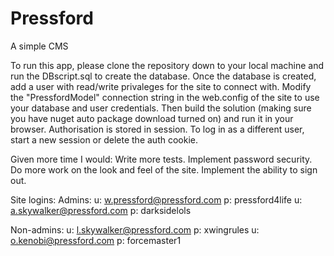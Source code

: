 # Pressford
A simple CMS

To run this app, please clone the repository down to your local machine and run the DBscript.sql to create the database. Once the database is created, add a user with read/write privaleges for the site to connect with. Modify the "PressfordModel" connection string in the web.config of the site to use your database and user credentials. Then build the solution (making sure you have nuget auto package download turned on) and run it in your browser.
Authorisation is stored in session. To log in as a different user, start a new session or delete the auth cookie.

Given more time I would:
Write more tests.
Implement password security.
Do more work on the look and feel of the site.
Implement the ability to sign out.

Site logins:
Admins:
u: w.pressford@pressford.com
p: pressford4life
u: a.skywalker@pressford.com
p: darksidelols

Non-admins:
u: l.skywalker@pressford.com
p: xwingrules
u: o.kenobi@pressford.com
p: forcemaster1
